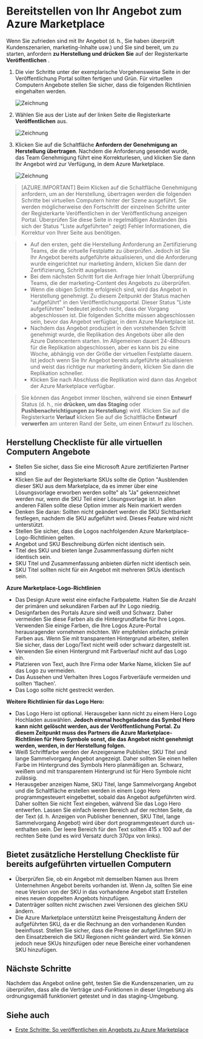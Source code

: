 <properties
   pageTitle="Ihr Angebot zum Azure Marketplace bereitstellen | Microsoft Azure"
   description="Erfahren Sie mehr über, und zeigen Sie den Anweisungen, um Ihr Angebot – Bereitstellen von virtuellen Computerabbild, Developer Service, Datendienst usw. – zum Azure Marketplace."
   services="marketplace-publishing"
   documentationCenter=""
   authors="HannibalSII"
   manager="hascipio"
   editor=""/>

<tags
   ms.service="marketplace"
   ms.devlang="na"
   ms.topic="article"
   ms.tgt_pltfrm="na"
   ms.workload="na"
   ms.date="08/02/2016"
   ms.author="hascipio" />

# <a name="deploy-your-offer-to-the-azure-marketplace"></a>Bereitstellen von Ihr Angebot zum Azure Marketplace
Wenn Sie zufrieden sind mit Ihr Angebot (d. h., Sie haben überprüft Kundenszenarien, marketing-Inhalte usw.) und Sie sind bereit, um zu starten, anfordern **zu Herstellung und drücken Sie** auf der Registerkarte **Veröffentlichen** .  

1. Die vier Schritte unter der exemplarische Vorgehensweise Seite in der Veröffentlichung Portal sollten fertigen und Grün. Für virtuellen Computern Angebote stellen Sie sicher, dass die folgenden Richtlinien eingehalten werden.

    ![Zeichnung][img-pubportal-walkthru-checked]

2. Wählen Sie aus der Liste auf der linken Seite die Registerkarte **Veröffentlichen** aus.

    ![Zeichnung][img-pubportal-menu-publish]

3. Klicken Sie auf die Schaltfläche **Anfordern der Genehmigung an Herstellung übertragen**. Nachdem die Anforderung gesendet wurde, das Team Genehmigung führt eine Korrekturlesen, und klicken Sie dann Ihr Angebot wird zur Verfügung, in dem Azure Marketplace.

    ![Zeichnung][img-pubportal-publish-pushproduction]

>[AZURE.IMPORTANT] Beim Klicken auf die Schaltfläche Genehmigung anfordern, um an der Herstellung, übertragen werden die folgenden Schritte bei virtuellen Computern hinter der Szene ausgeführt. Sie werden möglicherweise den Fortschritt der einzelnen Schritte unter der Registerkarte Veröffentlichen in der Veröffentlichung anzeigen Portal. Überprüfen Sie diese Seite in regelmäßigen Abständen (bis sich der Status "Liste aufgeführten" zeigt) Fehler Informationen, die Korrektur von Ihrer Seite aus benötigen.

> - Auf den ersten, geht die Herstellung Anforderung an Zertifizierung Teams, die die virtuelle Festplatte zu überprüfen. Jedoch ist Sie Ihr Angebot bereits aufgeführte aktualisieren, und die Anforderung wurde eingerichtet nur marketing ändern, klicken Sie dann der Zertifizierung, Schritt ausgelassen.
> - Bei dem nächsten Schritt fort die Anfrage hier Inhalt Überprüfung Teams, die der marketing-Content des Angebots zu überprüfen.
> - Wenn die obigen Schritte erfolgreich sind, wird das Angebot in Herstellung genehmigt. Zu diesem Zeitpunkt der Status machen "aufgeführt" in den Veröffentlichungsportal. Dieser Status "Liste aufgeführten" bedeutet jedoch nicht, dass der Vorgang abgeschlossen ist. Die folgenden Schritte müssen abgeschlossen sein, bevor das Angebot verfügbar, in dem Azure Marketplace ist.
> - Nachdem das Angebot produziert in den vorstehenden Schritt genehmigt wurde, die Replikation des Angebots über alle den Azure Datencentern starten. Im Allgemeinen dauert 24-48hours für die Replikation abgeschlossen, aber es kann bis zu eine Woche, abhängig von der Größe der virtuellen Festplatte dauern. Ist jedoch wenn Sie Ihr Angebot bereits aufgeführte aktualisieren und weist das richtige nur marketing ändern, klicken Sie dann die Replikation schneller.
> - Klicken Sie nach Abschluss die Replikation wird dann das Angebot der Azure Marketplace verfügbar.

> Sie können das Angebot immer löschen, während sie einen **Entwurf** Status (d. h., nie **drücken, um das Staging** oder **Pushbenachrichtigungen zu Herstellung**) wird. Klicken Sie auf die Registerkarte **Verlauf** klicken Sie auf die Schaltfläche **Entwurf verwerfen** am unteren Rand der Seite, um einen Entwurf zu löschen.


## <a name="production-checklist-for-all-virtual-machine-offers"></a>Herstellung Checkliste für alle virtuellen Computern Angebote

- Stellen Sie sicher, dass Sie eine Microsoft Azure zertifizierten Partner sind
- Klicken Sie auf der Registerkarte SKUs sollte die Option "Ausblenden dieser SKU aus dem Marketplace, da es immer über eine Lösungsvorlage erworben werden sollte" als "Ja" gekennzeichnet werden nur, wenn die SKU Teil einer Lösungsvorlage ist. In allen anderen Fällen sollte diese Option immer als Nein markiert werden
- Denken Sie daran: Sollten nicht geändert werden die SKU Sichtbarkeit festlegen, nachdem die SKU aufgeführt wird. Dieses Feature wird nicht unterstützt.
- Stellen Sie sicher, dass die Logos nachfolgenden Azure Marketplace-Logo-Richtlinien gelten.
- Angebot und SKU Beschreibung dürfen nicht identisch sein.
- Titel des SKU und bieten lange Zusammenfassung dürfen nicht identisch sein.
- SKU Titel und Zusammenfassung anbieten dürfen nicht identisch sein.
- SKU Titel sollten nicht für ein Angebot mit mehreren SKUs identisch sein.

**Azure Marketplace-Logo-Richtlinien**

- Das Design Azure weist eine einfache Farbpalette. Halten Sie die Anzahl der primären und sekundären Farben auf Ihr Logo niedrig.
- Designfarben des Portals Azure sind weiß und Schwarz. Daher vermeiden Sie diese Farben als die Hintergrundfarbe für Ihre Logos. Verwenden Sie einige Farben, die Ihre Logos Azure-Portal herausragender vornehmen möchten. Wir empfehlen einfache primär Farben aus. Wenn Sie mit transparenten Hintergrund arbeiten, stellen Sie sicher, dass der Logo/Text nicht weiß oder schwarz dargestellt ist.
- Verwenden Sie einen Hintergrund mit Farbverlauf nicht auf das Logo ein.
- Platzieren von Text, auch Ihre Firma oder Marke Name, klicken Sie auf das Logo zu vermeiden.
- Das Aussehen und Verhalten Ihres Logos Farbverläufe vermeiden und sollten 'flachen'.
- Das Logo sollte nicht gestreckt werden.

**Weitere Richtlinien für das Logo Hero:**

- Das Logo Hero ist optional. Herausgeber kann nicht zu einem Hero Logo Hochladen auswählen. **Jedoch einmal hochgeladene das Symbol Hero kann nicht gelöscht werden, aus der Veröffentlichung Portal. Zu diesem Zeitpunkt muss des Partners die Azure Marketplace-Richtlinien für Hero Symbole sonst, die das Angebot nicht genehmigt werden, werden, in der Herstellung folgen.**
- Weiß Schriftfarbe werden der Anzeigename Publisher, SKU Titel und lange Sammelvorgang Angebot angezeigt. Daher sollten Sie einen hellen Farbe im Hintergrund des Symbols Hero planmäßigen an. Schwarz, weißem und mit transparentem Hintergrund ist für Hero Symbole nicht zulässig.
- Herausgeber anzeigen Name, SKU Titel, lange Sammelvorgang Angebot und die Schaltfläche erstellen werden in einem Logo Hero programmgesteuert eingebettet, sobald das Angebot aufgeführten wird. Daher sollten Sie nicht Text eingeben, während Sie das Logo Hero entwerfen. Lassen Sie einfach leeren Bereich auf der rechten Seite, da der Text (d. h. Anzeigen von Publisher benennen, SKU Titel, lange Sammelvorgang Angebot) wird über dort programmgesteuert durch us-enthalten sein. Der leere Bereich für den Text sollten 415 x 100 auf der rechten Seite (und es wird Versatz durch 370px von links).


## <a name="additional-production-checklist-for-already-listed-virtual-machine-offers"></a>Bietet zusätzliche Herstellung Checkliste für bereits aufgeführten virtuellen Computern

- Überprüfen Sie, ob ein Angebot mit demselben Namen aus Ihrem Unternehmen Angebot bereits vorhanden ist. Wenn Ja, sollten Sie eine neue Version von der SKU in das vorhandene Angebot statt Erstellen eines neuen doppelten Angebots hinzufügen.
- Datenträger sollten nicht zwischen zwei Versionen des gleichen SKU ändern.
- Die Azure Marketplace unterstützt keine Preisgestaltung Ändern der aufgeführten SKU, da er die Rechnung an den vorhandenen Kunden beeinflusst. Stellen Sie sicher, dass die Preise der aufgeführten SKU in den Einsatzbereich die SKU Regionen nicht geändert wird. Sie können jedoch neue SKUs hinzufügen oder neue Bereiche einer vorhandenen SKU hinzufügen.


## <a name="next-steps"></a>Nächste Schritte
Nachdem das Angebot online geht, testen Sie die Kundenszenarien, um zu überprüfen, dass alle die Verträge und-Funktionen in dieser Umgebung als ordnungsgemäß funktioniert getestet und in das staging-Umgebung.

## <a name="see-also"></a>Siehe auch
- [Erste Schritte: So veröffentlichen ein Angebots zu Azure Marketplace](marketplace-publishing-getting-started.md)

[img-pubportal-walkthru-checked]:media/marketplace-publishing-push-to-production/pubportal-walkthru-checked.png
[img-pubportal-menu-publish]:media/marketplace-publishing-push-to-production/pubportal-menu-publish.png
[img-pubportal-publish-pushproduction]:media/marketplace-publishing-push-to-production/pubportal-publish-pushproduction.png
